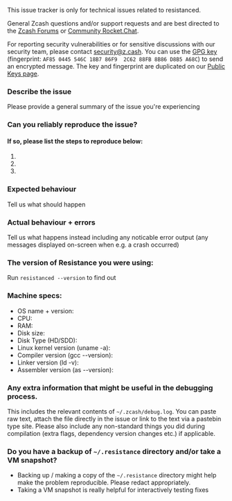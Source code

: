 <!--- Remove text and sections that do not apply -->

This issue tracker is only for technical issues related to resistanced.

General Zcash questions and/or support requests and are best directed to the [Zcash Forums](https://forum.z.cash) or [Community Rocket.Chat](https://chat.zcashcommunity.com).

For reporting security vulnerabilities or for sensitive discussions with our security team, please contact [security@z.cash](mailto:security@z.cash). You can use the [GPG key](https://z.cash/gpg-pubkeys/security.asc) (fingerprint: `AF85 0445 546C 18B7 86F9  2C62 88FB 8B86 D8B5 A68C`) to send an encrypted message. The key and fingerprint are duplicated on our [Public Keys page](https://z.cash/support/pubkeys.html).

### Describe the issue
Please provide a general summary of the issue you're experiencing

### Can you reliably reproduce the issue?
#### If so, please list the steps to reproduce below:
1. 
2. 
3. 

### Expected behaviour
Tell us what should happen

### Actual behaviour + errors
Tell us what happens instead including any noticable error output (any messages displayed on-screen when e.g. a crash occurred)

### The version of Resistance you were using:
Run `resistanced --version` to find out

### Machine specs:
- OS name + version:
- CPU:
- RAM:
- Disk size:
- Disk Type (HD/SDD):
- Linux kernel version (uname -a):
- Compiler version (gcc --version):
- Linker version (ld -v):
- Assembler version (as --version):

### Any extra information that might be useful in the debugging process.
This includes the relevant contents of `~/.zcash/debug.log`. You can paste raw text, attach the file directly in the issue or link to the text via a pastebin type site.
Please also include any non-standard things you did during compilation (extra flags, dependency version changes etc.) if applicable.

### Do you have a backup of `~/.resistance` directory and/or take a VM snapshot?
- Backing up / making a copy of the `~/.resistance` directory might help make the problem reproducible. Please redact appropriately.
- Taking a VM snapshot is really helpful for interactively testing fixes

